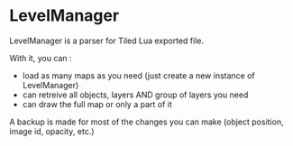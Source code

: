 # LevelManager
LevelManager is a parser for Tiled Lua exported file.

With it, you can :
- load as many maps as you need (just create a new instance of LevelManager)
- can retreive all objects, layers AND group of layers you need
- can draw the full map or only a part of it

A backup is made for most of the changes you can make (object position, image id, opacity,  etc.)


